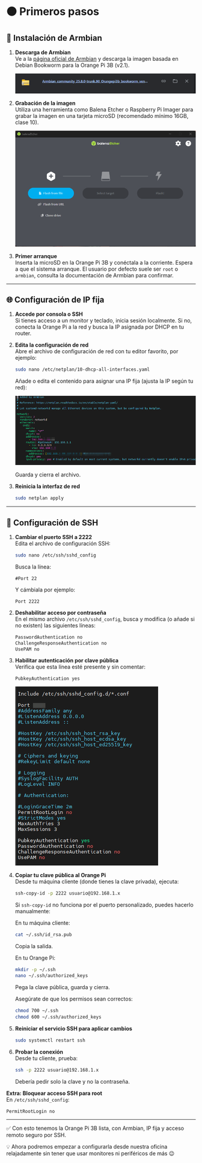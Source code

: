 # 🟠 Primeros pasos 

## 💾 Instalación de Armbian

1. **Descarga de Armbian**  
   Ve a la [página oficial de Armbian](https://www.armbian.com/orangepi3b/) y descarga la imagen basada en Debian Bookworm para la Orange Pi 3B (v2.1).

   ![Texto alternativo](img/primeros-pasos/armbian.png)

2. **Grabación de la imagen**  
   Utiliza una herramienta como Balena Etcher o Raspberry Pi Imager para grabar la imagen en una tarjeta microSD (recomendado mínimo 16GB, clase 10).
   
   ![Texto alternativo](img/primeros-pasos/balena.png)


3. **Primer arranque**  
   Inserta la microSD en la Orange Pi 3B y conéctala a la corriente. Espera a que el sistema arranque. El usuario por defecto suele ser `root` o `armbian`, consulta la documentación de Armbian para confirmar.

---

## 🌐 Configuración de IP fija

1. **Accede por consola o SSH**  
   Si tienes acceso a un monitor y teclado, inicia sesión localmente. Si no, conecta la Orange Pi a la red y busca la IP asignada por DHCP en tu router.

2. **Edita la configuración de red**  
   Abre el archivo de configuración de red con tu editor favorito, por ejemplo:

   ```sh
   sudo nano /etc/netplan/10-dhcp-all-interfaces.yaml
   ```

   Añade o edita el contenido para asignar una IP fija (ajusta la IP según tu red):

   ![Texto alternativo](img/primeros-pasos/ip-fija.png)

   Guarda y cierra el archivo.

3. **Reinicia la interfaz de red**  

   ```sh
   sudo netplan apply
   ```

---

## 🔐 Configuración de SSH

1. **Cambiar el puerto SSH a 2222**  
   Edita el archivo de configuración SSH:

   ```sh
   sudo nano /etc/ssh/sshd_config
   ```

   Busca la línea:

   ```
   #Port 22
   ```

   Y cámbiala por ejemplo:

   ```
   Port 2222
   ```

2. **Deshabilitar acceso por contraseña**  
   En el mismo archivo `/etc/ssh/sshd_config`, busca y modifica (o añade si no existen) las siguientes líneas:

   ```
   PasswordAuthentication no
   ChallengeResponseAuthentication no
   UsePAM no
   ```

3. **Habilitar autenticación por clave pública**  
   Verifica que esta línea esté presente y sin comentar:

   ```
   PubkeyAuthentication yes
   ```

   ![Texto alternativo](img/primeros-pasos/ssh.png) 



4. **Copiar tu clave pública al Orange Pi**  
   Desde tu máquina cliente (donde tienes la clave privada), ejecuta:

   ```sh
   ssh-copy-id -p 2222 usuario@192.168.1.x
   ```

   Si `ssh-copy-id` no funciona por el puerto personalizado, puedes hacerlo manualmente:

   En tu máquina cliente:

   ```sh
   cat ~/.ssh/id_rsa.pub
   ```

   Copia la salida.

   En tu Orange Pi:

   ```sh
   mkdir -p ~/.ssh
   nano ~/.ssh/authorized_keys
   ```

   Pega la clave pública, guarda y cierra.

   Asegúrate de que los permisos sean correctos:

   ```sh
   chmod 700 ~/.ssh
   chmod 600 ~/.ssh/authorized_keys
   ```

5. **Reiniciar el servicio SSH para aplicar cambios**

   ```sh
   sudo systemctl restart ssh
   ```

6. **Probar la conexión**  
   Desde tu cliente, prueba:

   ```sh
   ssh -p 2222 usuario@192.168.1.x
   ```

   Debería pedir solo la clave y no la contraseña.

**Extra: Bloquear acceso SSH para root**  
En `/etc/ssh/sshd_config`:

```
PermitRootLogin no
```

---

✅ Con esto tenemos la Orange Pi 3B lista, con Armbian, IP fija y acceso remoto seguro por SSH.

💡 Ahora podremos empezar a configurarla desde nuestra oficina relajadamente sin tener que usar monitores ni periféricos de más 😉